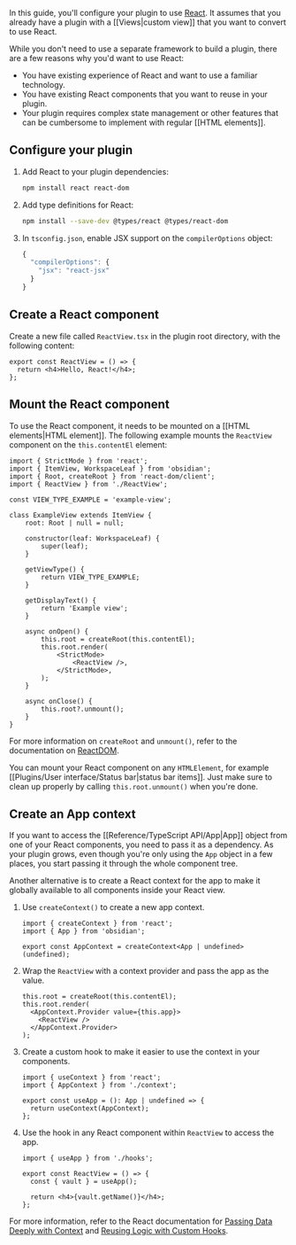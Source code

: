 In this guide, you'll configure your plugin to use [React](https://react.dev/). It assumes that you already have a plugin with a [[Views|custom view]] that you want to convert to use React.

While you don't need to use a separate framework to build a plugin, there are a few reasons why you'd want to use React:

- You have existing experience of React and want to use a familiar technology.
- You have existing React components that you want to reuse in your plugin.
- Your plugin requires complex state management or other features that can be cumbersome to implement with regular [[HTML elements]].

## Configure your plugin

1. Add React to your plugin dependencies:

   ```bash
   npm install react react-dom
   ```

2. Add type definitions for React:

   ```bash
   npm install --save-dev @types/react @types/react-dom
   ```

3. In `tsconfig.json`, enable JSX support on the `compilerOptions` object:

   ```ts
   {
     "compilerOptions": {
       "jsx": "react-jsx"
     }
   }
   ```

## Create a React component

Create a new file called `ReactView.tsx` in the plugin root directory, with the following content:

```tsx title="ReactView.tsx"
export const ReactView = () => {
  return <h4>Hello, React!</h4>;
};
```

## Mount the React component

To use the React component, it needs to be mounted on a [[HTML elements|HTML element]]. The following example mounts the `ReactView` component on the `this.contentEl` element:

```tsx
import { StrictMode } from 'react';
import { ItemView, WorkspaceLeaf } from 'obsidian';
import { Root, createRoot } from 'react-dom/client';
import { ReactView } from './ReactView';

const VIEW_TYPE_EXAMPLE = 'example-view';

class ExampleView extends ItemView {
	root: Root | null = null;

	constructor(leaf: WorkspaceLeaf) {
		super(leaf);
	}

	getViewType() {
		return VIEW_TYPE_EXAMPLE;
	}

	getDisplayText() {
		return 'Example view';
	}

	async onOpen() {
		this.root = createRoot(this.contentEl);
		this.root.render(
			<StrictMode>
				<ReactView />,
			</StrictMode>,
		);
	}

	async onClose() {
		this.root?.unmount();
	}
}
```

For more information on `createRoot` and `unmount()`, refer to the documentation on [ReactDOM](https://react.dev/reference/react-dom/client/createRoot#root-render).

You can mount your React component on any `HTMLElement`, for example [[Plugins/User interface/Status bar|status bar items]]. Just make sure to clean up properly by calling `this.root.unmount()` when you're done.

## Create an App context

If you want to access the [[Reference/TypeScript API/App|App]] object from one of your React components, you need to pass it as a dependency. As your plugin grows, even though you're only using the `App` object in a few places, you start passing it through the whole component tree.

Another alternative is to create a React context for the app to make it globally available to all components inside your React view.

1. Use `createContext()` to create a new app context.

   ```tsx title="context.ts"
   import { createContext } from 'react';
   import { App } from 'obsidian';

   export const AppContext = createContext<App | undefined>(undefined);
   ```

2. Wrap the `ReactView` with a context provider and pass the app as the value.

   ```tsx title="view.tsx"
   this.root = createRoot(this.contentEl);
   this.root.render(
     <AppContext.Provider value={this.app}>
       <ReactView />
     </AppContext.Provider>
   );
   ```

3. Create a custom hook to make it easier to use the context in your components.

   ```tsx title="hooks.ts"
   import { useContext } from 'react';
   import { AppContext } from './context';

   export const useApp = (): App | undefined => {
     return useContext(AppContext);
   };
   ```

4. Use the hook in any React component within `ReactView` to access the app.

   ```tsx title="ReactView.tsx"
   import { useApp } from './hooks';

   export const ReactView = () => {
     const { vault } = useApp();

     return <h4>{vault.getName()}</h4>;
   };
   ```

For more information, refer to the React documentation for [Passing Data Deeply with Context](https://react.dev/learn/passing-data-deeply-with-context) and [Reusing Logic with Custom Hooks](https://react.dev/learn/reusing-logic-with-custom-hooks).
